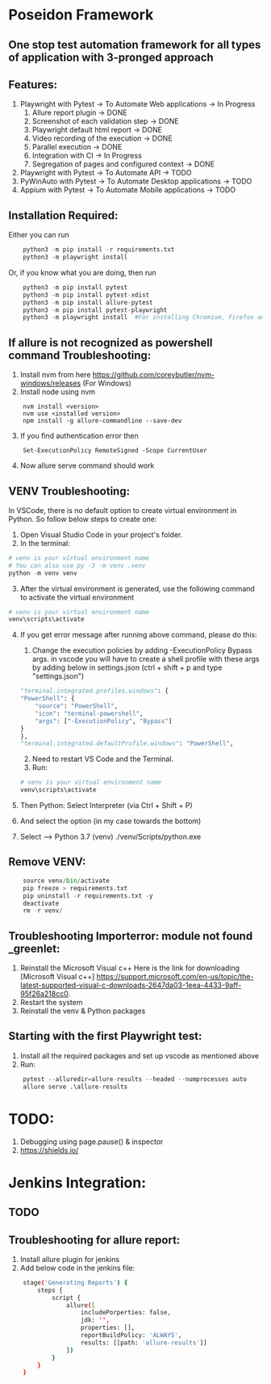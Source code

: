 # Poseidon Framework
## One stop test automation framework for all types of application with 3-pronged approach

## Features:
1. Playwright with Pytest -> To Automate Web applications -> In Progress
    1. Allure report plugin -> DONE
    2. Screenshot of each validation step -> DONE
    3. Playwright default html report -> DONE
    4. Video recording of the execution -> DONE
    5. Parallel execution -> DONE
    6. Integration with CI -> In Progress
    7. Segregation of pages and configured context -> DONE
2. Playwright with Pytest -> To Automate API -> TODO
3. PyWinAuto with Pytest -> To Automate Desktop applications -> TODO
4. Appium with Pytest -> To Automate Mobile applications -> TODO

## Installation Required:
Either you can run 
```python
    python3 -m pip install -r requirements.txt
    python3 -m playwright install
```
Or, if you know what you are doing, then run
```python
    python3 -m pip install pytest
    python3 -m pip install pytest-xdist
    python3 -m pip install allure-pytest
    python3 -m pip install pytest-playwright
    python3 -m playwright install  #For installing Chromium, Firefox and Webkit browsers
```
## If allure is not recognized as powershell command Troubleshooting:
1. Install nvm from here https://github.com/coreybutler/nvm-windows/releases (For Windows)
2. Install node using nvm
```node
    nvm install <version>
    nvm use <installed version>
    npm install -g allure-commandline --save-dev
```
3. If you find authentication error then
```shell
    Set-ExecutionPolicy RemoteSigned -Scope CurrentUser
```
4. Now allure serve command should work

## VENV Troubleshooting:
In VSCode, there is no default option to create virtual environment in Python. So follow below steps to create one:
1. Open Visual Studio Code in your project's folder.
2. In the terminal:
```python
# venv is your virtual environment name
# You can also use py -3 -m venv .venv
python -m venv venv
```
3. After the virtual environment is generated, use the following command to activate the virtual environment
```python
# venv is your virtual environment name
venv\scripts\activate
```
4. If you get error message after running above command, please do this:
    1. Change the execution policies by adding -ExecutionPolicy Bypass args. in vscode you will have to create a shell profile with these args by adding below in settings.json (ctrl + shift + p and type "settings.json")

    ```python
    "terminal.integrated.profiles.windows": {
    "PowerShell": {
        "source": "PowerShell",
        "icon": "terminal-powershell",
        "args": ["-ExecutionPolicy", "Bypass"]
    }
    },
    "terminal.integrated.defaultProfile.windows": "PowerShell",
    ```
    2. Need to restart VS Code and the Terminal.
    3. Run:
    ```python
    # venv is your virtual environment name
    venv\scripts\activate
    ```
5. Then Python: Select Interpreter (via Ctrl + Shift + P)
6. And select the option (in my case towards the bottom)
7. Select --> Python 3.7 (venv) ./venv/Scripts/python.exe

## Remove VENV:
```python
    source venv/bin/activate
    pip freeze > requirements.txt
    pip uninstall -r requirements.txt -y
    deactivate
    rm -r venv/
```

## Troubleshooting Importerror: module not found _greenlet:
1. Reinstall the Microsoft Visual c++
Here is the link for downloading [Microsoft Visual c++] https://support.microsoft.com/en-us/topic/the-latest-supported-visual-c-downloads-2647da03-1eea-4433-9aff-95f26a218cc0.
2. Restart the system
3. Reinstall the venv & Python packages

## Starting with the first Playwright test:
1. Install all the required packages and set up vscode as mentioned above
2. Run:
```python
    pytest --alluredir=allure-results --headed --numprocesses auto
    allure serve .\allure-results
```

# TODO:
1. Debugging using page.pause() & inspector
2. https://shields.io/



# Jenkins Integration:
## TODO

## Troubleshooting for allure report:
1. Install allure plugin for jenkins
2. Add below code in the jenkins file:
```bash
    stage('Generating Reports') {
        steps {
            script {
                allure([
                    includePorperties: false,
                    jdk: '',
                    properties: [],
                    reportBuildPolicy: 'ALWAYS',
                    results: [[path: 'allure-results']]
                ])
            }
        }
    }
```